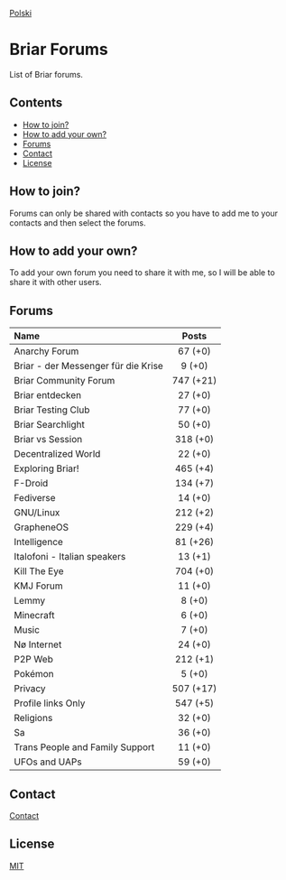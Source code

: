 [Polski](README.pl.md)

# Briar Forums

List of Briar forums.

## Contents

* [How to join?](#how-to-join)
* [How to add your own?](#how-to-add-your-own)
* [Forums](#forums)
* [Contact](#contact)
* [License](#license)

## How to join?

Forums can only be shared with contacts so you have to add me to your contacts and then select the forums.

## How to add your own?

To add your own forum you need to share it with me, so I will be able to share it with other users.

## Forums

| Name                                | Posts     |
| :---------------------------------- | :-------: |
| Anarchy Forum                       | 67 (+0)   |
| Briar - der Messenger für die Krise | 9 (+0)    |
| Briar Community Forum               | 747 (+21) |
| Briar entdecken                     | 27 (+0)   |
| Briar Testing Club                  | 77 (+0)   |
| Briar Searchlight                   | 50 (+0)   |
| Briar vs Session                    | 318 (+0)  |
| Decentralized World                 | 22 (+0)   |
| Exploring Briar!                    | 465 (+4)  |
| F-Droid                             | 134 (+7)  |
| Fediverse                           | 14 (+0)   |
| GNU/Linux                           | 212 (+2)  |
| GrapheneOS                          | 229 (+4)  |
| Intelligence                        | 81 (+26)  |
| Italofoni - Italian speakers        | 13 (+1)   |
| Kill The Eye                        | 704 (+0)  |
| KMJ Forum                           | 11 (+0)   |
| Lemmy                               | 8 (+0)    |
| Minecraft                           | 6 (+0)    |
| Music                               | 7 (+0)    |
| Nø Internet                         | 24 (+0)   |
| P2P Web                             | 212 (+1)  |
| Pokémon                             | 5 (+0)    |
| Privacy                             | 507 (+17) |
| Profile links Only                  | 547 (+5)  |
| Religions                           | 32 (+0)   |
| Sa                                  | 36 (+0)   |
| Trans People and Family Support     | 11 (+0)   |
| UFOs and UAPs                       | 59 (+0)   |

## Contact

[Contact](https://codeberg.org/PandaCoderPL/PandaCoderPL#contact)

## License

[MIT](LICENSE)
